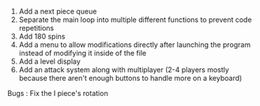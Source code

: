 1. Add a next piece queue
2. Separate the main loop into multiple different functions to prevent code repetitions
3. Add 180 spins
4. Add a menu to allow modifications directly after launching the program instead of modifying it inside of the file
5. Add a level display
6. Add an attack system along with multiplayer (2-4 players mostly because there aren't enough buttons to handle more on a keyboard)


Bugs : Fix the I piece's rotation
